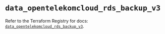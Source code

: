 # `data_opentelekomcloud_rds_backup_v3`

Refer to the Terraform Registry for docs: [`data_opentelekomcloud_rds_backup_v3`](https://registry.terraform.io/providers/opentelekomcloud/opentelekomcloud/1.36.45/docs/data-sources/rds_backup_v3).
